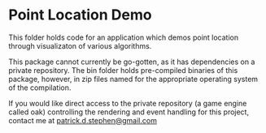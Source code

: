 # Point Location Demo

This folder holds code for an application which demos point location through
visualizaton of various algorithms.

This package cannot currently be go-gotten, as it has dependencies on a 
private repository. The bin folder holds pre-compiled binaries of this package,
however, in zip files named for the appropriate operating system of the compilation.

If you would like direct access to the private repository (a game engine called
oak) controlling the rendering and event handling for this project, contact
me at patrick.d.stephen@gmail.com